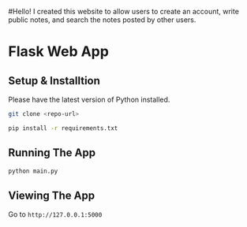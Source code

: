 #Hello!
I created this website to allow users to create an account, write public notes, and search the notes posted by other users. 

# Flask Web App 

## Setup & Installtion

Please have the latest version of Python installed.

```bash
git clone <repo-url>
```

```bash
pip install -r requirements.txt
```

## Running The App

```bash
python main.py
```

## Viewing The App

Go to `http://127.0.0.1:5000`
